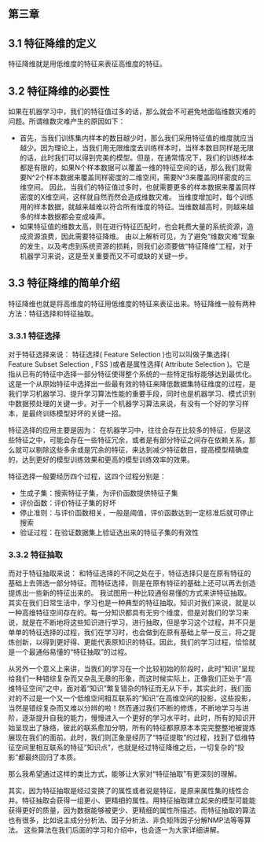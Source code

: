 ## 第三章
## 3.1  特征降维的定义
特征降维就是用低维度的特征来表征高维度的特征。

## 3.2	 特征降维的必要性
如果在机器学习中，我们的特征值过多的话，那么就会不可避免地面临维数灾难的问题。所谓维数灾难产生的原因如下：

+ 首先，当我们训练集内样本的数目越少时，那么我们采用特征值的维度就应当越少。因为理论上，当我们用无限维度去训练样本时，当样本数目同样是无限的话，此时我们可以得到完美的模型。但是，在通常情况下，我们的训练样本都是有限的，如果N个样本数据可以覆盖一维的特征空间的话，那么我们就需要N^2个样本数据来覆盖同样密度的二维空间，需要N^3来覆盖同样密度的三维空间。
因此，当我们的特征值过多时，也就需要更多的样本数据来覆盖同样密度的X维空间，这样就自然而然会造成维数灾难。
当维度增加时，每个训练用的样本数据，就越来越难以符合所有维度的特征。当维数越高时，则越来越多的样本数据都会变成噪声。
+ 如果特征值的维数太高，则在进行特征匹配时，也会耗费大量的系统资源，造成资源浪费，因此需要特征降维。
由以上解析可见，为了避免“维数灾难”现象的发生，以及考虑到系统资源的损耗，则我们必须要做“特征降维”工程，对于机器学习来说，这是至关重要而又不可或缺的关键一步。

## 3.3  特征降维的简单介绍

特征降维也就是将高维度的特征用低维度的特征来表征出来。特征降维一般有两种方法：特征选择和特征抽取。

### 3.3.1  特征选择
对于特征选择来说：
特征选择( Feature Selection )也可以叫做子集选择( Feature Subset Selection , FSS )或者是属性选择( Attribute Selection )。它是指从已有的特征中选择一部分特征使得整个系统的一些特定指标能够达到最优化。这是一个从原始特征中选择出一些最有效的特征来降低数据集特征维度的过程，是我们学习机器学习、提升学习算法性能的重要手段，同时也是机器学习、模式识别中数据预处理的关键一步。对于一个机器学习算法来说，有没有一个好的学习样本，是最终训练模型好坏的关键一招。

特征选择的应用主要是因为：
在机器学习中，往往会存在比较多的特征，但是这些特征之中，可能会存在一些特征冗余，或者是有部分特征之间存在依赖关系，那么就可以剔除这些多余或是冗余的特征，来达到减少特征数目，提高模型精确度的，达到更好的模型训练效果和更高的模型训练效率的效果。

特征选择一般要经历四个过程，这四个过程分别是：
+ 生成子集：搜索特征子集，为评价函数提供特征子集
+ 评价函数：评价特征子集的好坏
+ 停止准则：与评价函数相关，一般是阈值，评价函数达到一定标准后就可停止搜索
+ 验证过程：在验证数据集上验证选出来的特征子集的有效性

### 3.3.2 特征抽取

而对于特征抽取来说：
和特征选择的不同之处在于，特征选择只是在原有特征的基础上去筛选一部分特征。而特征选择，则是在原有特征的基础上还可以再去创造提炼出一些新的特征出来的。
我试图用一种比较通俗易懂的方式来讲特征抽取。其实在我们日常生活中，学习也是一种典型的特征抽取。知识对我们来说，就是以一种高维特征空间存在的。每一分知识都具有无穷个维度，但是对我们的学习来说，就是在不断地将这些知识进行学习，进行抽取，但是学习这个过程，并不只是单单的特征选择的过程，我们在学习时，也会做到在原有基础上举一反三，将之提炼创新，以得到更好得、更能代表原知识的特征。因此，我们的学习过程，恰恰就是一个最通俗易懂的“特征抽取”的过程。

从另外一个意义上来讲，当我们的学习在一个比较初始的阶段时，此时“知识”呈现给我们一种错综复杂而又杂乱无章的形象，而这时候实际上，正像我们正处于“高维特征空间”之中，面对着“知识”繁复错杂的特征而无从下手，其实此时，我们面对的不过是一个又一个低维空间相互联系的“知识”在高维空间的投影，这些投影，当然是错综复杂而又难以分辨的啦！然而通过我们不断的修炼，不断地学习与进阶，逐渐提升自我的能力，慢慢进入一个更好的学习水平时，此时，所有的知识开始呈现出了脉络，彼此的联系愈加分明，所有的特征都原原本本完完整整地被提炼展现在我们的面前。此时，我们则正象是经历了“特征提取”的过程，找到了低维特征空间里相互联系的特征“知识点”，也就是经过特征降维之后，一切复杂的“投影”都最终回归了本质。

那么我希望通过这样的类比方式，能够让大家对“特征抽取”有更深刻的理解。

其实，因为特征抽取是经过变换了的属性或者说是特征，是原来属性集的线性合并。特征抽取会获得一组更小、更精细的属性。用特征抽取建立起来的模型可能能获得更好的质量，因为数据能够被更少、更精细的属性所描述。而特征抽取的算法也有很多，比如说主成分分析法、因子分析法、非负矩阵因子分解NMP法等等算法。
这些算法在我们后面的学习和介绍中，也会逐一为大家详细讲解。

